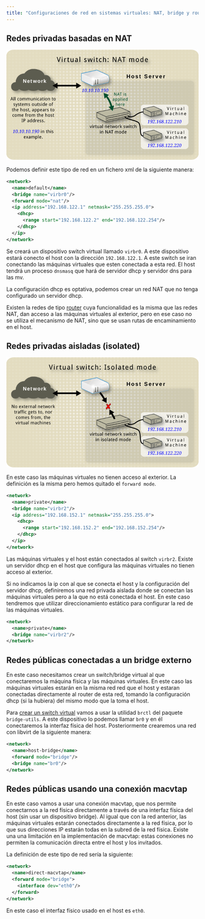 ```yaml
---
title: "Configuraciones de red en sistemas virtuales: NAT, bridge y router"
---
```


## Redes privadas basadas en NAT

![nat](img/nat.png)

Podemos definir este tipo de red en un fichero xml de la siguiente manera:

```xml
<network>
  <name>default</name>
  <bridge name="virbr0"/>
  <forward mode="nat"/>
  <ip address="192.168.122.1" netmask="255.255.255.0">
    <dhcp>
      <range start="192.168.122.2" end="192.168.122.254"/>
    </dhcp>
  </ip>
</network>
```

Se creará un dispositivo switch virtual llamado `virbr0`. A este dispositivo estará conecto el host con la dirección `192.168.122.1`. A este switch se iran conectando las máquinas virtuales que esten conectada a esta red. El host tendrá un proceso `dnsmasq` que hará de servidor dhcp y servidor dns para las mv.

La configuración dhcp es optativa, podemos crear un red NAT que no tenga configurado un servidor dhcp.

Existen la redes de tipo [router](https://wiki.libvirt.org/page/VirtualNetworking#Routed_mode) cuya funcionalidad es la misma que las redes NAT, dan acceso a las máquinas virtuales al exterior, pero en ese caso no se utiliza el mecanismo de NAT, sino que se usan rutas de encaminamiento en el host.

## Redes privadas aisladas (isolated)

![isolated](img/isolated.png)

En este caso las máquinas virtuales no tienen acceso al exterior. La definición es la misma pero hemos quitado el `forward mode`.

```xml
<network>
  <name>private</name>
  <bridge name="virbr2"/>
  <ip address="192.168.152.1" netmask="255.255.255.0">
    <dhcp>
      <range start="192.168.152.2" end="192.168.152.254"/>
    </dhcp>
  </ip>
</network>
```

Las máquinas virtuales y el host están conectados al switch `virbr2`. Existe un servidor dhcp en el host que configura las máquinas virtuales no tienen acceso al exterior.

Si no indicamos la ip con al que se conecta el host y la configuración del servidor dhcp, definiremos una red privada aislada donde se conectan las máquinas virtuales pero a la que no está conectada el host. En este caso tendremos que utilizar direccionamiento estático para configurar la red de las máquinas virtuales.

```xml
<network>
  <name>private</name>
  <bridge name="virbr2"/>
</network>
```

## Redes públicas conectadas a un bridge externo

En este caso necesitamos crear un switch/bridge virtual al que conectaremos la máquina física y las máquinas virtuales. En este caso las máquinas virtuales estarán en la misma red red que el host y estaran conectadas directamente al router de esta red, tomando la configuración dhcp (si la hubiera) del mismo modo que la toma el host.

Para [crear un switch virtual](https://wiki.debian.org/BridgeNetworkConnections) vamos a usar la utilidad `brctl` del paquete `bridge-utils`. A este dispositivo lo podemos llamar `br0` y en él conectaremos la interfaz física del host. Posteriormente crearemos una red con libvirt de la siguiente manera:

```xml
<network>
  <name>host-bridge</name>
  <forward mode="bridge"/>
  <bridge name="br0"/>
</network>
```

## Redes públicas usando una conexión macvtap

En este caso vamos a usar una conexión macvtap, que nos permite conectarnos a la red física directamente a través de una interfaz física del host (sin usar un dispositivo bridge). Al igual que con la red anterior, las máquinas virtuales estarán conectados directamente a la red física, por lo que sus direcciones IP estarán todas en la subred de la red física. Existe una una limitación en la implementación de macvtap: estas conexiones no permiten la comunicación directa entre el host y los invitados.

La definición de este tipo de red sería la siguiente:

```xml
<network>
  <name>direct-macvtap</name>
  <forward mode="bridge">
    <interface dev="eth0"/>
  </forward>
</network>
```

En este caso el interfaz físico usado en el host es `eth0`.

